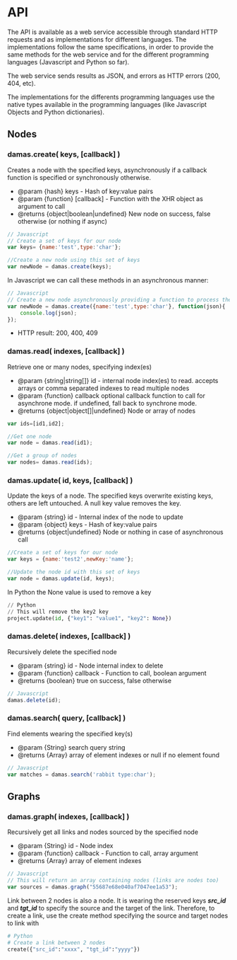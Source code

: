 # API

The API is available as a web service accessible through standard HTTP requests and as implementations for different languages. The implementations follow the same specifications, in order to provide the same methods for the web service and for the different programming languages (Javascript and Python so far).

The web service sends results as JSON, and errors as HTTP errors (200, 404, etc).

The implementations for the differents programming languages use the native types available in the programming languages (like Javascript Objects and Python dictionaries).

## Nodes

### damas.create( keys, [callback] )
Creates a node with the specified keys, asynchronously if a callback function is specified or synchronously otherwise.
* @param {hash} keys - Hash of key:value pairs
* @param {function} [callback] - Function with the XHR object as argument to call
* @returns {object|boolean|undefined} New node on success, false otherwise (or nothing if async)

```js
// Javascript
// Create a set of keys for our node
var keys= {name:'test',type:'char'};

//Create a new node using this set of keys
var newNode = damas.create(keys);
```

In Javascript we can call these methods in an asynchronous manner:
```js
// Javascript
// Create a new node asynchronously providing a function to process the result
var newNode = damas.create({name:'test',type:'char'}, function(json){
    console.log(json);
});
```

* HTTP result: 200, 400, 409


### damas.read( indexes, [callback] )
Retrieve one or many nodes, specifying index(es)
* @param {string|string[]} id - internal node index(es) to read. accepts arrays or comma separated indexes to read multiple nodes
* @param {function} callback optional callback function to call for asynchrone mode. if undefined, fall back to synchrone mode.
* @returns {object|object[]|undefined} Node or array of nodes
```js
var ids=[id1,id2];

//Get one node
var node = damas.read(id1);

//Get a group of nodes
var nodes= damas.read(ids);
```
### damas.update( id, keys, [callback] )
Update the keys of a node. The specified keys overwrite existing keys, others are left untouched. A null key value removes the key.
* @param {string} id - Internal index of the node to update
* @param {object} keys - Hash of key:value pairs
* @returns {object|undefined} Node or nothing in case of asynchronous call
```js
//Create a set of keys for our node
var keys = {name:'test2',newKey:'name'};

//Update the node id with this set of keys
var node = damas.update(id, keys);
```
In Python the None value is used to remove a key
```python
// Python
// This will remove the key2 key
project.update(id, {"key1": "value1", "key2": None})

```
### damas.delete( indexes, [callback] )
Recursively delete the specified node
* @param {string} id - Node internal index to delete
* @param {function} callback - Function to call, boolean argument
* @returns {boolean} true on success, false otherwise
```js
// Javascript
damas.delete(id);
```

### damas.search( query, [callback] )
Find elements wearing the specified key(s)
* @param {String} search query string
* @returns {Array} array of element indexes or null if no element found

```js
// Javascript
var matches = damas.search('rabbit type:char');
```

## Graphs

### damas.graph( indexes, [callback] )
Recursively get all links and nodes sourced by the specified node
* @param {String} id - Node index
* @param {function} callback - Function to call, array argument
* @returns {Array} array of element indexes

```js
// Javascript
// This will return an array containing nodes (links are nodes too)
var sources = damas.graph("55687e68e040af7047ee1a53");
```

Link between 2 nodes is also a node. It is wearing the reserved keys ___src_id___ and ___tgt_id___ to specify the source and the target of the link. Therefore, to create a link, use the create method specifying the source and target nodes to link with 
```Python
# Python
# Create a link between 2 nodes
create({"src_id":"xxxx", "tgt_id":"yyyy"})
```


<!--
## Trees, based on a #parent key

- damas.ancestors( id )
- damas.children( id )
- damas.move( id, target )

## Version control

### damas.backup( id )
Copy the current version to backup folder, preserving mtime
* @param {Integer} $id the asset

### damas.increment( id )
Increment the asset after a successful backup and commit sequence
* @param {String} asset node index
* @param {String} user message for the new version

### damas.upload( files )
Process the file upload
* @param {String} $id the asset
* @param {String} $path the path of the uploaded file in the temporary folder
* @param {String} $message
* @returns {Boolean} true on success, false otherwise

### damas.lock( id )
Lock the asset for the current user
* @param {String} id asset node index
* @return {Boolean} true on success, false otherwise

### damas.unlock( id )
Unlock the asset so other users can lock it for edition
* @param {String} id asset node index
* @return {Boolean} true on success, false otherwise
-->